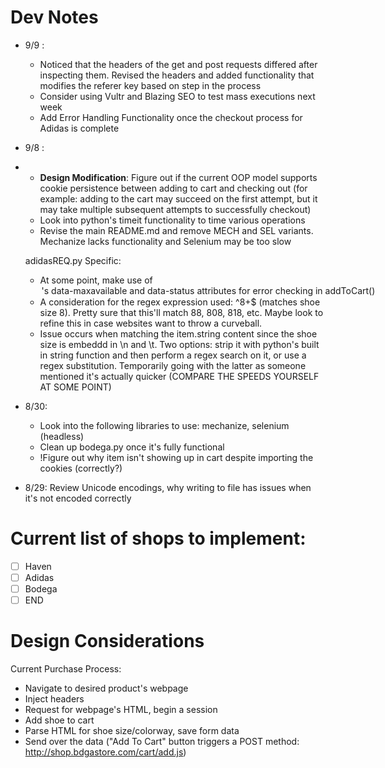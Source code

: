 # Dev Notes
- 9/9 : 
	- Noticed that the headers of the get and post requests differed after inspecting them. Revised the headers and added functionality that modifies the referer key based on step in the process
	- Consider using Vultr and Blazing SEO to test mass executions next week
	- Add Error Handling Functionality once the checkout process for Adidas is complete
- 9/8 : 
- 	- **Design Modification**: Figure out if the current OOP model supports cookie persistence between adding to cart and checking out (for example: adding to the cart may succeed on the first attempt, but it may take multiple subsequent attempts to successfully checkout)
	- Look into python's timeit functionality to time various operations
	- Revise the main README.md and remove MECH and SEL variants. Mechanize lacks functionality and Selenium may be too slow
	
	adidasREQ.py Specific:
	- At some point, make use of <option>'s data-maxavailable and data-status attributes for error checking in addToCart()
	- A consideration for the regex expression used: ^8+$ (matches shoe size 8). Pretty sure that this'll match 88, 808, 818, etc. Maybe look to refine this in case websites want to throw a curveball.
	- Issue occurs when matching the item.string content since the shoe size is embeddd in \n and \t. Two options: strip it with python's built in string function and then perform a regex search on it, or use a regex substitution. Temporarily going with the latter as someone mentioned it's actually quicker (COMPARE THE SPEEDS YOURSELF AT SOME POINT)
- 8/30: 
	- Look into the following libraries to use: mechanize, selenium (headless)
	- Clean up bodega.py once it's fully functional
	- !Figure out why item isn't showing up in cart despite importing the cookies (correctly?)
- 8/29: Review Unicode encodings, why writing to file has issues when it's not encoded correctly

# Current list of shops to implement:
-	[ ] Haven
-	[ ] Adidas
-	[ ] Bodega
-	[ ] END

# Design Considerations

Current Purchase Process:
- Navigate to desired product's webpage
- Inject headers
- Request for webpage's HTML, begin a session
- Add shoe to cart
- Parse HTML for shoe size/colorway, save form data
- Send over the data ("Add To Cart" button triggers a POST method: http://shop.bdgastore.com/cart/add.js)
